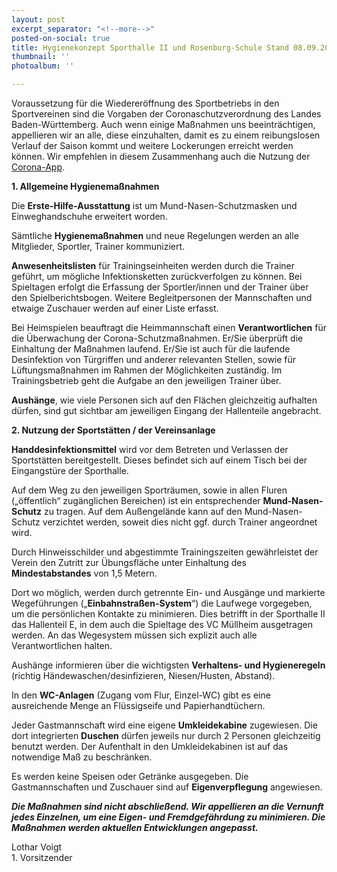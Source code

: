 ```yaml
---
layout: post
excerpt_separator: "<!--more-->"
posted-on-social: true
title: Hygienekonzept Sporthalle II und Rosenburg-Schule Stand 08.09.2020
thumbnail: ''
photoalbum: ''

---
```

Voraussetzung für die Wiedereröffnung des Sportbetriebs in den Sportvereinen sind die Vorgaben der Coronaschutzverordnung des Landes Baden-Württemberg. Auch wenn einige Maßnahmen uns beeinträchtigen, appellieren wir an alle, diese einzuhalten, damit es zu einem reibungslosen Verlauf der Saison kommt und weitere Lockerungen erreicht werden können. Wir empfehlen in diesem Zusammenhang auch die Nutzung der [Corona-App](https://www.bundesregierung.de/breg-de/themen/corona-warn-app).

**1. Allgemeine Hygienemaßnahmen**

Die **Erste-Hilfe-Ausstattung** ist um Mund-Nasen-Schutzmasken und Einweghandschuhe erweitert worden.

Sämtliche **Hygienemaßnahmen** und neue Regelungen werden an alle Mitglieder, Sportler, Trainer kommuniziert.

**Anwesenheitslisten** für Trainingseinheiten werden durch die Trainer geführt, um mögliche Infektionsketten zurückverfolgen zu können. Bei Spieltagen erfolgt die Erfassung der Sportler/innen und der Trainer über den Spielberichtsbogen. Weitere Begleitpersonen der Mannschaften und etwaige Zuschauer werden auf einer Liste erfasst.

Bei Heimspielen beauftragt die Heimmannschaft einen **Verantwortlichen** für die Überwachung der Corona-Schutzmaßnahmen. Er/Sie überprüft die Einhaltung der Maßnahmen laufend. Er/Sie ist auch für die laufende Desinfektion von Türgriffen und anderer relevanten Stellen, sowie für Lüftungsmaßnahmen im Rahmen der Möglichkeiten zuständig. Im Trainingsbetrieb geht die Aufgabe an den jeweiligen Trainer über.

**Aushänge**, wie viele Personen sich auf den Flächen gleichzeitig aufhalten dürfen, sind gut sichtbar am jeweiligen Eingang der Hallenteile angebracht.

**2. Nutzung der Sportstätten / der Vereinsanlage**

**Handdesinfektionsmittel** wird vor dem Betreten und Verlassen der Sportstätten bereitgestellt. Dieses befindet sich auf einem Tisch bei der Eingangstüre der Sporthalle.

Auf dem Weg zu den jeweiligen Sporträumen, sowie in allen Fluren („öffentlich“ zugänglichen Bereichen) ist ein entsprechender **Mund-Nasen-Schutz** zu tragen. Auf dem Außengelände kann auf den Mund-Nasen-Schutz verzichtet werden, soweit dies nicht ggf. durch Trainer angeordnet wird.

Durch Hinweisschilder und abgestimmte Trainingszeiten gewährleistet der Verein den Zutritt zur Übungsfläche unter Einhaltung des **Mindestabstandes** von 1,5 Metern.

Dort wo möglich, werden durch getrennte Ein- und Ausgänge und markierte Wegeführungen („**Einbahnstraßen-System**“) die Laufwege vorgegeben, um die persönlichen Kontakte zu minimieren. Dies betrifft in der Sporthalle II das Hallenteil E, in dem auch die Spieltage des VC Müllheim ausgetragen werden. An das Wegesystem müssen sich explizit auch alle Verantwortlichen halten.

Aushänge informieren über die wichtigsten **Verhaltens- und Hygieneregeln** (richtig Händewaschen/desinfizieren, Niesen/Husten, Abstand).

In den **WC-Anlagen** (Zugang vom Flur, Einzel-WC) gibt es eine ausreichende Menge an Flüssigseife und Papierhandtüchern.

Jeder Gastmannschaft wird eine eigene **Umkleidekabine** zugewiesen. Die dort integrierten **Duschen** dürfen jeweils nur durch 2 Personen gleichzeitig benutzt werden. Der Aufenthalt in den Umkleidekabinen ist auf das notwendige Maß zu beschränken.

Es werden keine Speisen oder Getränke ausgegeben. Die Gastmannschaften und Zuschauer sind auf **Eigenverpflegung** angewiesen.

**_Die Maßnahmen sind nicht abschließend. Wir appellieren an die Vernunft jedes Einzelnen, um eine Eigen- und Fremdgefährdung zu minimieren. Die Maßnahmen werden aktuellen Entwicklungen angepasst._**

Lothar Voigt  
1\. Vorsitzender